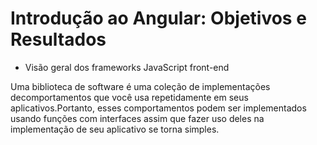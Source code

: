 # Introdução ao Angular: Objetivos e Resultados

- Visão geral dos frameworks JavaScript front-end

Uma biblioteca de software é uma coleção de implementações decomportamentos que você usa repetidamente em seus aplicativos.Portanto, esses comportamentos podem 
ser implementados usando funções com interfaces assim que fazer uso deles na implementação de seu aplicativo se torna simples.
